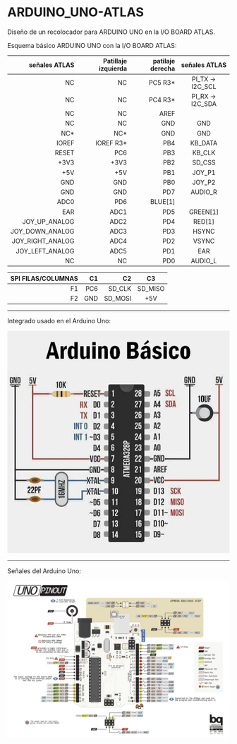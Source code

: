 # ARDUINO_UNO-ATLAS
Diseño de un recolocador para ARDUINO UNO en la I/O BOARD ATLAS.

Esquema básico ARDUINO UNO con la I/O BOARD ATLAS:

señales ATLAS | Patillaje izquierda | patilaje derecha | señales ATLAS
| ---: | ---: | ---: | :---: 
NC | NC | PC5 R3*| PI_TX -> I2C_SCL
NC | NC | PC4 R3*| PI_RX -> I2C_SDA
NC | NC | AREF | 
NC | NC | GND | GND
NC*  | NC* | GND | GND
IOREF  | IOREF R3*| PB4| KB_DATA
RESET  | PC6 | PB3 | KB_CLK
+3V3| +3V3 | PB2 | SD_CSS
+5V | +5V | PB1 | JOY_P1
GND | GND | PB0 | JOY_P2
GND | GND | PD7  | AUDIO_R
 | ADC0 | PD6 | BLUE[1]
EAR |  ADC1 | PD5 | GREEN[1]
JOY_UP_ANALOG |  ADC2 | PD4  | RED[1]
JOY_DOWN_ANALOG |  ADC3 | PD3 | HSYNC
JOY_RIGHT_ANALOG |  ADC4 | PD2| VSYNC
JOY_LEFT_ANALOG |  ADC5 | PD1| EAR
NC| NC | PD0| AUDIO_L



SPI FILAS/COLUMNAS| C1  | C2| C3
| ---: | ---: |  ---: | :---: 
F1| PC6 | SD_CLK| SD_MISO
F2| GND | SD_MOSI| +5V






---

Integrado usado en el Arduino Uno:

![Integrado ARDUINO](https://github.com/AtlasFPGA/ARDUINO_UNO-ATLAS/blob/main/FOTOS/arduinobasico.png)

---

Señales del Arduino Uno:

![Placa ARDUINO UNO](https://github.com/AtlasFPGA/ARDUINO_UNO-ATLAS/blob/main/FOTOS/UNO_PINOUT.png)


